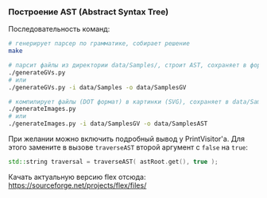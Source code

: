 ### Построение AST (Abstract Syntax Tree)  

Последовательность команд:  

```bash
# генерирует парсер по грамматике, собирает решение
make

# парсит файлы из директории data/Samples/, строит AST, сохраняет в формате DOT в data/SamplesGV/
./generateGVs.py
# или
./generateGVs.py -i data/Samples -o data/SamplesGV

# компилирует файлы (DOT формат) в картинки (SVG), сохраняет в data/SamplesAST/
./generateImages.py
# или
./generateImages.py -i data/SamplesGV -o data/SamplesAST
```

При желании можно включить подробный вывод у PrintVisitor'а. Для этого замените в вызове `traverseAST` второй аргумент с `false` на `true`:
```c++
std::string traversal = traverseAST( astRoot.get(), true );
```  

Качать актуальную версию flex отсюда: https://sourceforge.net/projects/flex/files/
